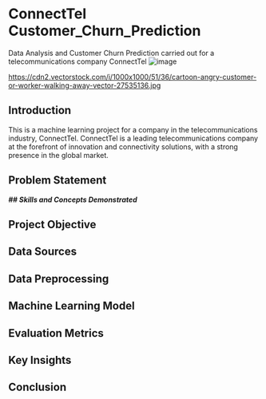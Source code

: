 # ConnectTel Customer_Churn_Prediction
Data Analysis and Customer Churn Prediction carried out for a telecommunications company ConnectTel
![image](https://github.com/mokore/Customer_Churn_Prediction/assets/159819689/9fb25e9a-9018-4581-86a0-3b37712f134a)

https://cdn2.vectorstock.com/i/1000x1000/51/36/cartoon-angry-customer-or-worker-walking-away-vector-27535136.jpg

## Introduction
This is a machine learning project for a company in the telecommunications industry, ConnectTel. ConnectTel is a leading telecommunications company at the forefront of innovation and connectivity solutions, with a strong presence in the global market.


## Problem Statement

***## Skills and Concepts Demonstrated***

## Project Objective

## Data Sources

## Data Preprocessing

## Machine Learning Model

## Evaluation Metrics

## Key Insights

## Conclusion
